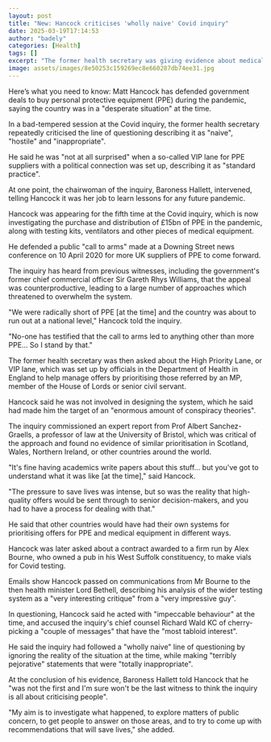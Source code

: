 ```yaml
---
layout: post
title: "New: Hancock criticises 'wholly naive' Covid inquiry"
date: 2025-03-19T17:14:53
author: "badely"
categories: [Health]
tags: []
excerpt: "The former health secretary was giving evidence about medical equipment deals during the pandemic."
image: assets/images/8e50253c159269ec8e660287db74ee31.jpg
---
```


Here’s what you need to know: Matt Hancock has defended government deals to buy personal protective equipment (PPE) during the pandemic, saying the country was in a "desperate situation" at the time.

In a bad-tempered session at the Covid inquiry, the former health secretary repeatedly criticised the line of questioning describing it as "naive", "hostile" and "inappropriate".

He said he was "not at all surprised" when a so-called VIP lane for PPE suppliers with a political connection was set up, describing it as "standard practice".

At one point, the chairwoman of the inquiry, Baroness Hallett, intervened, telling Hancock it was her job to learn lessons for any future pandemic.

Hancock was appearing for the fifth time at the Covid inquiry, which is now investigating the purchase and distribution of £15bn of PPE in the pandemic, along with testing kits, ventilators and other pieces of medical equipment.

He defended a public "call to arms" made at a Downing Street news conference on 10 April 2020 for more UK suppliers of PPE to come forward.

The inquiry has heard from previous witnesses, including the government's former chief commercial officer Sir Gareth Rhys Williams, that the appeal was counterproductive, leading to a large number of approaches which threatened to overwhelm the system.

"We were radically short of PPE [at the time] and the country was about to run out at a national level," Hancock told the inquiry.

"No-one has testified that the call to arms led to anything other than more PPE… So I stand by that."

The former health secretary was then asked about the High Priority Lane, or VIP lane, which was set up by officials in the Department of Health in England to help manage offers by prioritising those referred by an MP, member of the House of Lords or senior civil servant.

Hancock said he was not involved in designing the system, which he said had made him the target of an "enormous amount of conspiracy theories".

The inquiry commissioned an expert report from Prof Albert Sanchez-Graells, a professor of law at the University of Bristol, which was critical of the approach and found no evidence of similar prioritisation in Scotland, Wales, Northern Ireland, or  other countries around the world.

"It's fine having academics write papers about this stuff… but you've got to understand what it was like [at the time]," said Hancock.

"The pressure to save lives was intense, but so was the reality that high-quality offers would be sent through to senior decision-makers, and you had to have a process for dealing with that."

He said that other countries would have had their own systems for prioritising offers for PPE and medical equipment in different ways.

Hancock was later asked about a contract awarded to a firm run by Alex Bourne, who owned a pub in his West Suffolk constituency, to make vials for Covid testing.

Emails show Hancock passed on communications from Mr Bourne to the then health minister Lord Bethell, describing his analysis of the wider testing system as a "very interesting critique" from a "very impressive guy".

In questioning, Hancock said he acted with "impeccable behaviour" at the time, and accused the inquiry's chief counsel Richard Wald KC of cherry-picking a "couple of messages" that have the "most tabloid interest".

He said the inquiry had followed a "wholly naive" line of questioning by ignoring the reality of the situation at the time, while making "terribly pejorative" statements that were "totally inappropriate".

At the conclusion of his evidence, Baroness Hallett told Hancock that he "was not the first and I'm sure won't be the last witness to think the inquiry is all about criticising people".

"My aim is to investigate what happened, to explore matters of public concern, to get people to answer on those areas, and to try to come up with recommendations that will save lives," she added.


